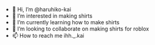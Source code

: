 - 👋 Hi, I’m @haruhiko-kai
- 👀 I’m interested in making shirts 
- 🌱 I’m currently learning how to make shirts 
- 💞️ I’m looking to collaborate on making shirts for roblox
- 📫 How to reach me ihh._.kai

<!---
haruhiko-kai/haruhiko-kai is a ✨ special ✨ repository because its `README.md` (this file) appears on your GitHub profile.
You can click the Preview link to take a look at your changes.
--->
